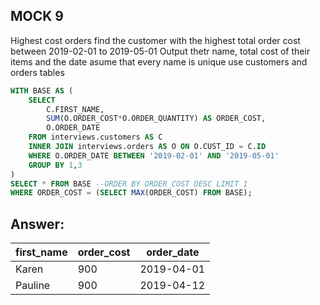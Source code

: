 ## MOCK 9
Highest cost orders
find the customer with the highest total order cost between 2019-02-01 to 2019-05-01
Output thetr name, total cost of their items and the date
asume that every name is unique
use customers and orders tables
````SQL
WITH BASE AS (
	SELECT 
		C.FIRST_NAME,
		SUM(O.ORDER_COST*O.ORDER_QUANTITY) AS ORDER_COST,
		O.ORDER_DATE
	FROM interviews.customers AS C
	INNER JOIN interviews.orders AS O ON O.CUST_ID = C.ID
	WHERE O.ORDER_DATE BETWEEN '2019-02-01' AND '2019-05-01'
	GROUP BY 1,3
)
SELECT * FROM BASE --ORDER BY ORDER_COST DESC LIMIT 1
WHERE ORDER_COST = (SELECT MAX(ORDER_COST) FROM BASE);
````
## Answer:
| first_name | order_cost | order_date  |
|------------|------------|-------------|
| Karen      | 900        | 2019-04-01  |
| Pauline    | 900        | 2019-04-12  |

